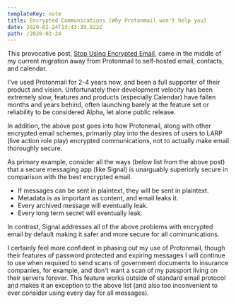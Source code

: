 ```yaml
---
templateKey: note
title: Encrypted Communications (Why Protonmail won't help you)
date: 2020-02-24T13:43:39.822Z
path: /2020-02-24
---
```

This provocative post, [Stop Using Encrypted Email](https://latacora.micro.blog/2020/02/19/stop-using-encrypted.html), came in the middle of my current migration away from Protonmail to self-hosted email, contacts, and calendar.

I've used Protonmail for 2-4 years now, and been a full supporter of their product and vision. Unfortunately their development velocity has been extremely slow, features and products (especially Calendar) have fallen months and years behind, often launching barely at the feature set or reliability to be considered Alpha, let alone public release.

In addition, the above post goes into how Protonmail, along with other encrypted email schemes, primarily play into the desires of users to LARP (live action role play) encrypted communications, not to actually make email thoroughly secure.

As primary example, consider all the ways (below list from the above post) that a secure messaging app (like Signal) is unarguably superiorly secure in comparison with the best encrypted email.

* If messages can be sent in plaintext, they will be sent in plaintext.
* Metadata is as important as content, and email leaks it.
* Every archived message will eventually leak.
* Every long term secret will eventually leak.

In contrast, Signal addresses all of the above problems with encrypted email by default making it safer and more secure for all communications.

I certainly feel more confident in phasing out my use of Protonmail, though their features of password protected and expiring messages I will continue to use when required to send scans of government documents to insurance companies, for example, and don't want a scan of my passport living on their servers forever. This feature works outside of standard email protocol and makes it an exception to the above list (and also too inconvenient to ever consider using every day for all messages).
